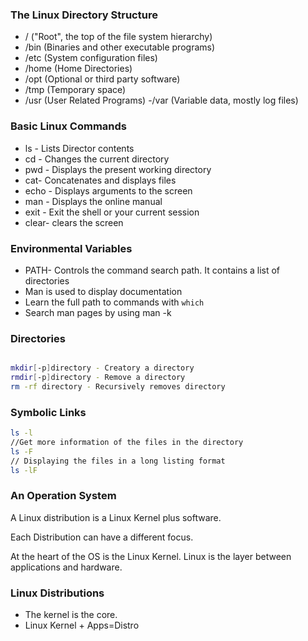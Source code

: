 ### The Linux Directory Structure

- / ("Root", the top of the file system hierarchy)
- /bin  (Binaries and other executable programs)
- /etc (System configuration files)
- /home (Home Directories)
- /opt  (Optional or third party software)
- /tmp (Temporary space)
- /usr (User Related Programs)
-/var (Variable data, mostly log files)


### Basic Linux Commands

- ls - Lists Director contents
- cd - Changes the current directory
- pwd - Displays the present working directory
- cat- Concatenates and displays files
- echo - Displays arguments to the screen
- man - Displays the online manual
- exit - Exit the shell or your current session
- clear- clears the screen

### Environmental Variables

- PATH- Controls the command search path. It contains a list of directories
- Man is used to display documentation
- Learn the full path to commands with ```which```
- Search man pages by using man -k

### Directories

```bash

mkdir[-p]directory - Creatory a directory
rmdir[-p]directory - Remove a directory
rm -rf directory - Recursively removes directory

```

### Symbolic Links

```bash
ls -l
//Get more information of the files in the directory
ls -F
// Displaying the files in a long listing format
ls -lF
```

### 



### An Operation System

A Linux distribution is a Linux Kernel
plus software.

Each Distribution can have a different focus.

At the heart of the OS is the Linux Kernel.
Linux is the layer between applications
and hardware.

### Linux Distributions

- The kernel is the core.
- Linux Kernel + Apps=Distro

### 
